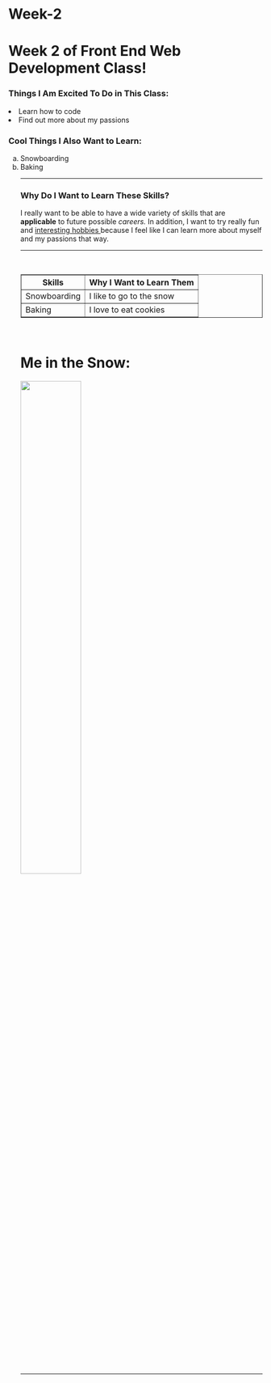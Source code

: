 # Week-2
<!DOCTYPE html>
<html lang="en">
<head>
    <meta charset="UTF-8">
    <meta name="viewport" content="width=device-width, initial-scale=1.0">
</head>
<body>
    <h1>Week 2 of Front End Web Development Class!
    </h1>
    <h3>Things I Am Excited To Do in This Class:</h3>
    </ul>
    <li> Learn how to code </li>
    <li> Find out more about my passions</li>
    <h3> Cool Things I Also Want to Learn:</h3>
    <ol type="a"> 
    <li>Snowboarding</li>
    <li> Baking</li>
    <hr>
    <h3>Why Do I Want to Learn These Skills?  </h3> 
    <p>I really want to be able to have a wide variety of skills that are <b>applicable</b> 
    to future possible <i>careers. </i>
    In addition, I want to try really fun and <u>interesting
    hobbies </u>
    because I feel like I can learn more about myself and my passions that way. 
    <hr>
    <br>
<table border="1"> 
    <tr>
        <th>Skills</th>
        <th>Why I Want to Learn Them</th>
    </tr>
    <tr>
        <td> Snowboarding</td>
        <td> I like to go to the snow</td>
        <tr>
        <td> Baking </td>
        <td> I love to eat cookies </td>
        </tr>
    </tr>
</table>
<br>
<h1> Me in the Snow:</h1>
<img src="https://www.w3schools.com/tags/img_girl.jpg" width="50%"
</body> 
<hr>
</html>
